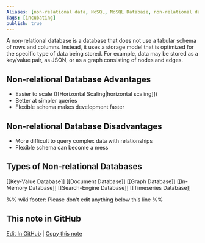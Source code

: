 ```yaml
---
Aliases: [non-relational data, NoSQL, NoSQL Database, non-relational database]
Tags: [incubating]
publish: true
---
```

A non-relational database is a database that does not use a tabular schema of rows and columns. Instead, it uses a storage model that is optimized for the specific type of data being stored. For example, data may be stored as a key/value pair, as JSON, or as a graph consisting of nodes and edges.

## Non-relational Database Advantages

- Easier to scale ([[Horizontal Scaling|horizontal scaling]])
- Better at simpler queries
- Flexible schema makes development faster

## Non-relational Database Disadvantages

- More difficult to query complex data with relationships
- Flexible schema can become a mess

## Types of Non-relational Databases

[[Key-Value Database]]
[[Document Database]]
[[Graph Database]]
[[In-Memory Database]]
[[Search-Engine Database]]
[[Timeseries Database]]

%% wiki footer: Please don't edit anything below this line %%

## This note in GitHub

<span class="git-footer">[Edit In GitHub](https://github.dev/data-engineering-community/data-engineering-wiki/blob/main/Concepts/Non-relational%20Database.md "git-hub-edit-note") | [Copy this note](https://raw.githubusercontent.com/data-engineering-community/data-engineering-wiki/main/Concepts/Non-relational%20Database.md "git-hub-copy-note") </span>
